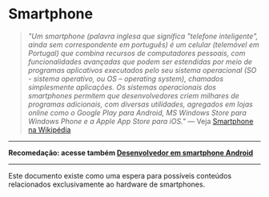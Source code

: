 # Smartphone
> _"Um smartphone (palavra inglesa que significa "telefone inteligente",
ainda sem correspondente em português) é um celular (telemóvel em Portugal)
que combina recursos de computadores pessoais, com funcionalidades avançadas
que podem ser estendidas por meio de programas aplicativos executados pelo seu
sistema operacional (SO - sistema operativo, ou OS – operating system), chamados
simplesmente aplicações. Os sistemas operacionais dos smartphones permitem que
desenvolvedores criem milhares de programas adicionais, com diversas utilidades,
agregados em lojas online como o Google Play para Android, MS Windows Store para
Windows Phone e a Apple App Store para iOS."_
— Veja [Smartphone na Wikipédia](https://pt.wikipedia.org/wiki/Smartphone)

---

**Recomedação: acesse também [Desenvolvedor em smartphone Android](../android/README.md)**

---

Este documento existe como uma espera para possíveis conteúdos relacionados
exclusivamente ao hardware de smartphones.

<!--

![Situação: Trabalho em progresso](../imagens/badges/status-work-in-progress.svg)

_Nota: este arquivo não tem conteúdo neste momento, e foi adicionado como uma potencial espera de conteúdo que pode (ou não) ser criada. Volte mais tarde. Acompanhe mais detalhes via os issues do repositório principal. (fititnt, 2019-03-17 18:04 BRT)_

-->